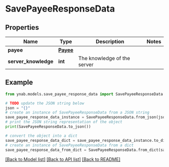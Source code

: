 # SavePayeeResponseData


## Properties

Name | Type | Description | Notes
------------ | ------------- | ------------- | -------------
**payee** | [**Payee**](Payee.md) |  | 
**server_knowledge** | **int** | The knowledge of the server | 

## Example

```python
from ynab.models.save_payee_response_data import SavePayeeResponseData

# TODO update the JSON string below
json = "{}"
# create an instance of SavePayeeResponseData from a JSON string
save_payee_response_data_instance = SavePayeeResponseData.from_json(json)
# print the JSON string representation of the object
print(SavePayeeResponseData.to_json())

# convert the object into a dict
save_payee_response_data_dict = save_payee_response_data_instance.to_dict()
# create an instance of SavePayeeResponseData from a dict
save_payee_response_data_from_dict = SavePayeeResponseData.from_dict(save_payee_response_data_dict)
```
[[Back to Model list]](../README.md#documentation-for-models) [[Back to API list]](../README.md#documentation-for-api-endpoints) [[Back to README]](../README.md)


